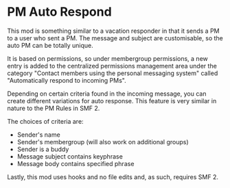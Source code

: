 # PM Auto Respond 
This mod is something similar to a vacation responder in that it sends a PM to a user who sent a PM. The message and subject are customisable, so the auto PM can be totally unique.

It is based on permissions, so under membergroup permissions, a new entry is added to the centralized permissions management area under the category "Contact members using the personal messaging system" called "Automatically respond to incoming PMs".

Depending on certain criteria found in the incoming message, you can create different variations for auto response. This feature is very similar in nature to the PM Rules in SMF 2.

The choices of criteria are:
- Sender's name
- Sender's membergroup (will also work on additional groups)
- Sender is a buddy
- Message subject contains keyphrase
- Message body contains specified phrase

Lastly, this mod uses hooks and no file edits and, as such, requires SMF 2.
